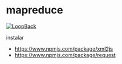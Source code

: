 # mapreduce

[![LoopBack](<https://github.com/strongloop/loopback-next/raw/master/docs/site/imgs/branding/Powered-by-LoopBack-Badge-(blue)-@2x.png>)](http://loopback.io/)

instalar

- https://www.npmjs.com/package/xml2js
- https://www.npmjs.com/package/request
